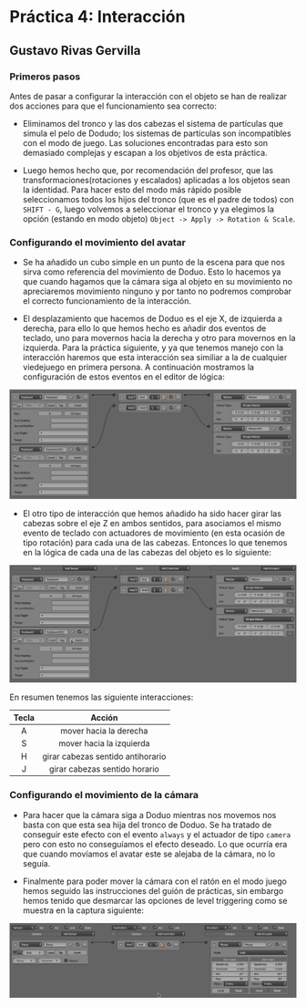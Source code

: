 # Práctica 4: Interacción
## Gustavo Rivas Gervilla

### Primeros pasos

Antes de pasar a configurar la interacción con el objeto se han de realizar dos acciones para que el funcionamiento sea correcto:

* Eliminamos del tronco y las dos cabezas el sistema de partículas que simula el pelo de Dodudo; los sistemas de partículas son incompatibles con el modo de juego. Las soluciones encontradas para esto son demasiado complejas y escapan a los objetivos de esta práctica.

* Luego hemos hecho que, por recomendación del profesor, que las transformaciones(rotaciones y escalados) aplicadas a los objetos sean la identidad. Para hacer esto del modo más rápido posible seleccionamos todos los hijos del tronco (que es el padre de todos) con `SHIFT - G`, luego volvemos a seleccionar el tronco y ya elegimos la opción (estando en modo objeto) `Object -> Apply -> Rotation & Scale`.

### Configurando el movimiento del avatar

* Se ha añadido un cubo simple en un punto de la escena para que nos sirva como referencia del movimiento de Doduo. Esto lo hacemos ya que cuando hagamos que la cámara siga al objeto en su movimiento no apreciaremos movimiento ninguno y por tanto no podremos comprobar el correcto funcionamiento de la interacción.

* El desplazamiento que hacemos de Doduo es el eje X, de izquierda a derecha, para ello lo que hemos hecho es añadir dos eventos de teclado, uno para movernos hacia la derecha y otro para movernos en la izquierda. Para la práctica siguiente, y ya que tenemos manejo con la interacción haremos que esta interacción sea similiar a la de cualquier viedejuego en primera persona. A continuación mostramos la configuración de estos eventos en el editor de lógica:

![Interacción con el avatar](img/interMovimiento.png)

* El otro tipo de interacción que hemos añadido ha sido hacer girar las cabezas sobre el eje Z en ambos sentidos, para asociamos el mismo evento de teclado con actuadores de movimiento (en esta ocasión de tipo rotación) para cada una de las cabezas. Entonces lo que tenemos en la lógica de cada una de las cabezas del objeto es lo siguiente:

![Interacción con las cabezas](img/interMovCabeza.png)

En resumen tenemos las siguiente interacciones:

| Tecla |               Acción              |
|:-----:|:---------------------------------:|
|   A   |       mover hacia la derecha      |
|   S   |      mover hacia la izquierda     |
|   H   | girar cabezas sentido antihorario |
|   J   |   girar cabezas sentido horario   |

### Configurando el movimiento de la cámara

* Para hacer que la cámara siga a Doduo mientras nos movemos nos basta con que esta sea hija del tronco de Doduo. Se ha tratado de conseguir este efecto con el evento `always` y el actuador de tipo `camera` pero con esto no conseguíamos el efecto deseado. Lo que ocurría era que cuando movíamos el avatar este se alejaba de la cámara, no lo seguía.

* Finalmente para poder mover la cámara con el ratón en el modo juego hemos seguido las instrucciones del guión de prácticas, sin embargo hemos tenido que desmarcar las opciones de level triggering como se muestra en la captura siguiente: 

![Interacción de la cámara](img/interCamara.png)
